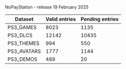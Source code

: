 NoPayStation - release 19 February 2025

|  Dataset  |Valid entries|Pending entries|
|-----------|-------------|---------------|
| PS3_GAMES |     8023    |      1135     |
|  PS3_DLCS |    12142    |     10435     |
| PS3_THEMES|     994     |      550      |
|PS3_AVATARS|     1777    |      1144     |
| PS3_DEMOS |     489     |       20      |